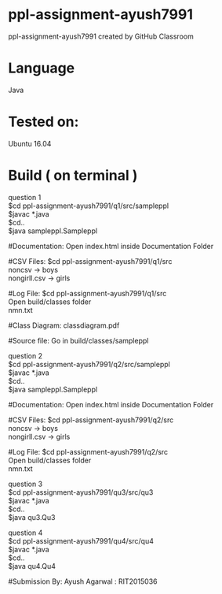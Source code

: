 # ppl-assignment-ayush7991
ppl-assignment-ayush7991 created by GitHub Classroom   

# Language
  Java
# Tested on:
  Ubuntu 16.04
  
# Build ( on terminal )

question 1<br>
$cd ppl-assignment-ayush7991/q1/src/sampleppl<br>
$javac *.java<br>
$cd..<br>
$java sampleppl.Sampleppl<br>

#Documentation:
Open index.html inside Documentation Folder

#CSV Files:
$cd ppl-assignment-ayush7991/q1/src<br>
noncsv -> boys<br>
nongirll.csv -> girls<br>

#Log File:
$cd ppl-assignment-ayush7991/q1/src<br>
Open build/classes folder<br>
nmn.txt <br>

#Class Diagram:
classdiagram.pdf

#Source file:
Go in build/classes/sampleppl


question 2<br>
$cd ppl-assignment-ayush7991/q2/src/sampleppl<br>
$javac *.java<br>
$cd..<br>
$java sampleppl.Sampleppl<br>

#Documentation:
Open index.html inside Documentation Folder

#CSV Files:
$cd ppl-assignment-ayush7991/q2/src<br>
noncsv -> boys<br>
nongirll.csv -> girls<br>

#Log File:
$cd ppl-assignment-ayush7991/q2/src<br>
Open build/classes folder<br>
nmn.txt <br>

question 3<br>
$cd ppl-assignment-ayush7991/qu3/src/qu3<br>
$javac *.java<br>
$cd..<br>
$java qu3.Qu3<br>

question 4<br>
$cd ppl-assignment-ayush7991/qu4/src/qu4<br>
$javac *.java<br>
$cd..<br>
$java qu4.Qu4<br>


#Submission By:
Ayush Agarwal : RIT2015036
